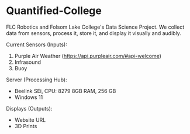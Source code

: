 # Quantified-College
FLC Robotics and Folsom Lake College's Data Science Project. We collect data from sensors, process it, store it, and display it visually and audibly. 

Current Sensors (Inputs): 
1. Purple Air Weather (https://api.purpleair.com/#api-welcome)
2. Infrasound 
3. Buoy 

Server (Processing Hub): 
- Beelink SEi, CPU: 8279 8GB RAM, 256 GB 
- Windows 11

Displays (Outputs):
- Website URL
- 3D Prints

